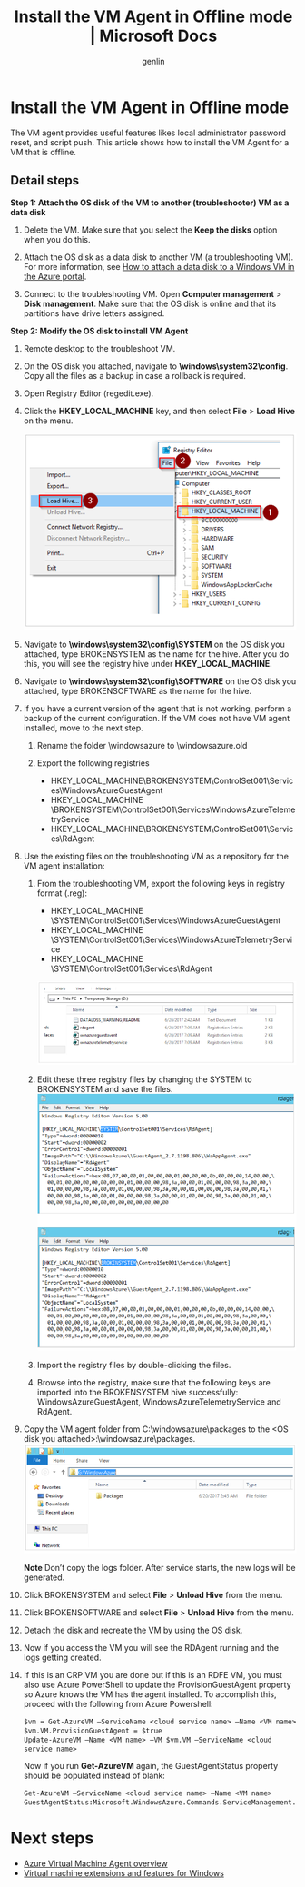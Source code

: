 ﻿---
title: Install the VM Agent in Offline mode | Microsoft Docs
description: Learn Install the VM Agent in Offline mode.
services: virtual-machines-windows
documentationcenter: ''
author: genlin
manager: timlt
editor: ''
tags: azure-resource-manager

ms.assetid: 45c69812-d3e4-48de-a98d-39a0f5675777
ms.service: virtual-machines-windows
ms.workload: infrastructure-services
ms.tgt_pltfrm: vm-windows
ms.devlang: na
ms.topic: article
ms.date: 01/26/2018
ms.author: genli

---
# Install the VM Agent in Offline mode

The VM agent provides useful features likes local administrator password reset, and script push. This article shows how to install the VM Agent for a VM that is offline.

## Detail steps

**Step 1: Attach the OS disk of the VM to another (troubleshooter) VM as a data disk**

1.  Delete the VM. Make sure that you select the **Keep the disks** option when you do this.

2.  Attach the OS disk as a data disk to another VM (a troubleshooting VM). For more information, see [How to attach a data disk to a Windows VM in the Azure portal](attach-managed-disk-portal.md).

3.  Connect to the troubleshooting VM. Open **Computer management** > **Disk management**. Make sure that the OS disk is online and that its partitions have drive letters assigned.

**Step 2: Modify the OS disk to install VM Agent**

1.  Remote desktop to the troubleshoot VM.

2.  On the OS disk you attached, navigate to **\windows\system32\config**. Copy all the files as a backup in case a rollback is required.

3.  Open Registry Editor (regedit.exe).

4.  Click the **HKEY_LOCAL_MACHINE** key, and then select **File** > **Load Hive** on the menu.

    ![Load hive](./media/install-vm-agent-offline/load-hive.png)

5.  Navigate to **\windows\system32\config\SYSTEM** on the OS disk you attached, type BROKENSYSTEM as the name for the hive. After you do this, you will see the registry hive under **HKEY_LOCAL_MACHINE**.

6.  Navigate to **\windows\system32\config\SOFTWARE** on the OS disk you attached, type BROKENSOFTWARE as the name for the hive.

7.  If you have a current version of the agent that is not working, perform a backup of the current configuration. If the VM does not have VM agent installed, move to the next step.  
      
    1. Rename the folder \windowsazure to \windowsazure.old

    2. Export the following registries
        - HKEY_LOCAL_MACHINE\BROKENSYSTEM\ControlSet001\Services\WindowsAzureGuestAgent
        - HKEY_LOCAL_MACHINE
        \BROKENSYSTEM\\ControlSet001\Services\WindowsAzureTelemetryService
        - HKEY_LOCAL_MACHINE\BROKENSYSTEM\ControlSet001\Services\RdAgent

8.	Use the existing files on the troubleshooting VM as a repository for the VM agent installation: 

    1. From the troubleshooting VM, export the following keys in registry format (.reg): 

        - HKEY_LOCAL_MACHINE  \SYSTEM\ControlSet001\Services\WindowsAzureGuestAgent
        - HKEY_LOCAL_MACHINE  \SYSTEM\ControlSet001\Services\WindowsAzureTelemetryService
        - HKEY_LOCAL_MACHINE  \SYSTEM\ControlSet001\Services\RdAgent

        ![The image about export registry keys](./media/install-vm-agent-offline/backup-reg.png)

    2. Edit these three registry files by changing the SYSTEM to BROKENSYSTEM and save the files.
        ![The image about change registry keys](./media/install-vm-agent-offline/change-reg.png)
    3. Import the registry files by double-clicking the files.
    4. Browse into the registry, make sure that the following keys are imported into the BROKENSYSTEM hive successfully: WindowsAzureGuestAgent, WindowsAzureTelemetryService and RdAgent.

9.  Copy the VM agent folder from C:\windowsazure\packages to the &lt;OS disk you attached&gt;:\windowsazure\packages.
    ![The image about copy files](./media/install-vm-agent-offline/copy-package.png)
      
    **Note** Don’t copy the logs folder. After service starts, the new logs will be generated.

10.  Click BROKENSYSTEM and select **File** > **Unload Hive**​ from the menu.

11.  Click BROKENSOFTWARE and select **File** > **Unload Hive**​ from the menu.

12.  Detach the disk and recreate the VM by using the OS disk.

13. Now if you access the VM you will see the RDAgent running and the logs getting created.

14. If this is an CRP VM you are done but if this is an RDFE VM, you must also use Azure PowerShell to update the ProvisionGuestAgent property so Azure knows the VM has the agent installed. To accomplish this, proceed with the following from Azure Powershell:

        $vm = Get-AzureVM –ServiceName <cloud service name> –Name <VM name>
        $vm.VM.ProvisionGuestAgent = $true
        Update-AzureVM –Name <VM name> –VM $vm.VM –ServiceName <cloud service name>

    Now if you run **Get-AzureVM** again, the GuestAgentStatus property should be populated instead of blank:

        Get-AzureVM –ServiceName <cloud service name> –Name <VM name>
        GuestAgentStatus:Microsoft.WindowsAzure.Commands.ServiceManagement.Model.PersistentVMModel.GuestAgentStatus

# Next steps

- [Azure Virtual Machine Agent overview](agent-user-guide.md)
- [Virtual machine extensions and features for Windows](extensions-features.md)